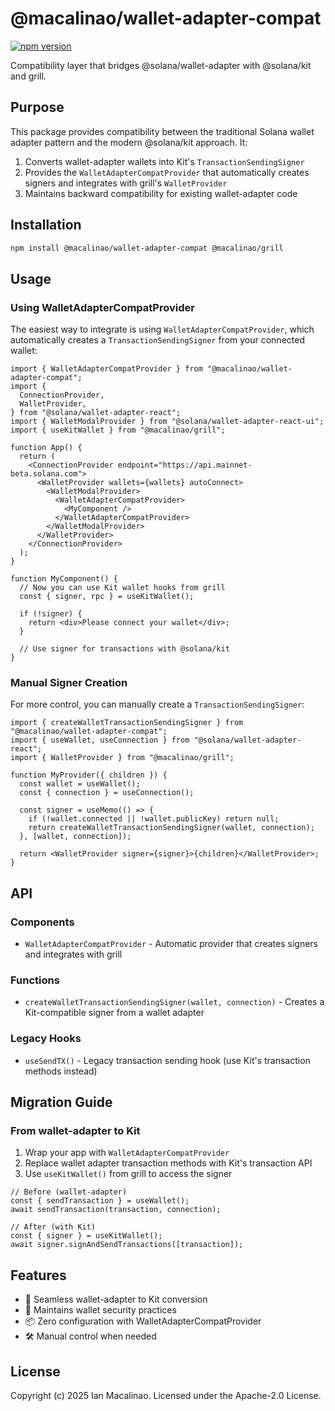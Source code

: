 # @macalinao/wallet-adapter-compat

[![npm version](https://img.shields.io/npm/v/@macalinao/wallet-adapter-compat.svg)](https://www.npmjs.com/package/@macalinao/wallet-adapter-compat)

Compatibility layer that bridges @solana/wallet-adapter with @solana/kit and grill.

## Purpose

This package provides compatibility between the traditional Solana wallet adapter pattern and the modern @solana/kit approach. It:

1. Converts wallet-adapter wallets into Kit's `TransactionSendingSigner`
2. Provides the `WalletAdapterCompatProvider` that automatically creates signers and integrates with grill's `WalletProvider`
3. Maintains backward compatibility for existing wallet-adapter code

## Installation

```bash
npm install @macalinao/wallet-adapter-compat @macalinao/grill
```

## Usage

### Using WalletAdapterCompatProvider

The easiest way to integrate is using `WalletAdapterCompatProvider`, which automatically creates a `TransactionSendingSigner` from your connected wallet:

```tsx
import { WalletAdapterCompatProvider } from "@macalinao/wallet-adapter-compat";
import {
  ConnectionProvider,
  WalletProvider,
} from "@solana/wallet-adapter-react";
import { WalletModalProvider } from "@solana/wallet-adapter-react-ui";
import { useKitWallet } from "@macalinao/grill";

function App() {
  return (
    <ConnectionProvider endpoint="https://api.mainnet-beta.solana.com">
      <WalletProvider wallets={wallets} autoConnect>
        <WalletModalProvider>
          <WalletAdapterCompatProvider>
            <MyComponent />
          </WalletAdapterCompatProvider>
        </WalletModalProvider>
      </WalletProvider>
    </ConnectionProvider>
  );
}

function MyComponent() {
  // Now you can use Kit wallet hooks from grill
  const { signer, rpc } = useKitWallet();

  if (!signer) {
    return <div>Please connect your wallet</div>;
  }

  // Use signer for transactions with @solana/kit
}
```

### Manual Signer Creation

For more control, you can manually create a `TransactionSendingSigner`:

```tsx
import { createWalletTransactionSendingSigner } from "@macalinao/wallet-adapter-compat";
import { useWallet, useConnection } from "@solana/wallet-adapter-react";
import { WalletProvider } from "@macalinao/grill";

function MyProvider({ children }) {
  const wallet = useWallet();
  const { connection } = useConnection();

  const signer = useMemo(() => {
    if (!wallet.connected || !wallet.publicKey) return null;
    return createWalletTransactionSendingSigner(wallet, connection);
  }, [wallet, connection]);

  return <WalletProvider signer={signer}>{children}</WalletProvider>;
}
```

## API

### Components

- `WalletAdapterCompatProvider` - Automatic provider that creates signers and integrates with grill

### Functions

- `createWalletTransactionSendingSigner(wallet, connection)` - Creates a Kit-compatible signer from a wallet adapter

### Legacy Hooks

- `useSendTX()` - Legacy transaction sending hook (use Kit's transaction methods instead)

## Migration Guide

### From wallet-adapter to Kit

1. Wrap your app with `WalletAdapterCompatProvider`
2. Replace wallet adapter transaction methods with Kit's transaction API
3. Use `useKitWallet()` from grill to access the signer

```tsx
// Before (wallet-adapter)
const { sendTransaction } = useWallet();
await sendTransaction(transaction, connection);

// After (with Kit)
const { signer } = useKitWallet();
await signer.signAndSendTransactions([transaction]);
```

## Features

- 🔄 Seamless wallet-adapter to Kit conversion
- 🔐 Maintains wallet security practices
- 📦 Zero configuration with WalletAdapterCompatProvider
- 🛠️ Manual control when needed

## License

Copyright (c) 2025 Ian Macalinao. Licensed under the Apache-2.0 License.
